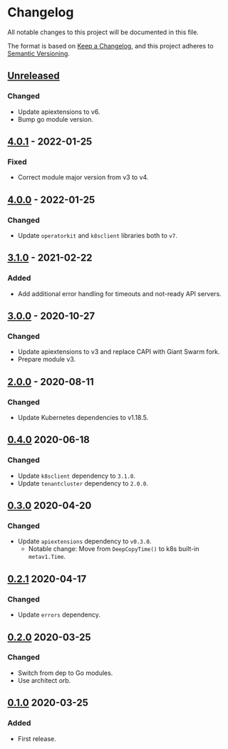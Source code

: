 # Changelog

All notable changes to this project will be documented in this file.

The format is based on [Keep a Changelog](https://keepachangelog.com/en/1.0.0/),
and this project adheres to [Semantic Versioning](https://semver.org/spec/v2.0.0.html).

## [Unreleased]

### Changed

- Update apiextensions to v6.
- Bump go module version.

## [4.0.1] - 2022-01-25

### Fixed

- Correct module major version from v3 to v4.

## [4.0.0] - 2022-01-25

### Changed

- Update `operatorkit` and `k8sclient` libraries both to `v7`.

## [3.1.0] - 2021-02-22

### Added

- Add additional error handling for timeouts and not-ready API servers.

## [3.0.0] - 2020-10-27

### Changed

- Update apiextensions to v3 and replace CAPI with Giant Swarm fork.
- Prepare module v3.

## [2.0.0] - 2020-08-11

### Changed

- Update Kubernetes dependencies to v1.18.5.

## [0.4.0] 2020-06-18

### Changed

- Update `k8sclient` dependency to `3.1.0`.
- Update `tenantcluster` dependency to `2.0.0`.


## [0.3.0] 2020-04-20

### Changed

- Update `apiextensions` dependency to `v0.3.0`.
  - Notable change: Move from `DeepCopyTime()` to k8s built-in `metav1.Time`.


## [0.2.1] 2020-04-17

### Changed

- Update `errors` dependency.



## [0.2.0] 2020-03-25

### Changed

- Switch from dep to Go modules.
- Use architect orb.



## [0.1.0] 2020-03-25

### Added

- First release.



[Unreleased]: https://github.com/giantswarm/statusresource/compare/v4.0.1...HEAD
[4.0.1]: https://github.com/giantswarm/statusresource/compare/v4.0.0...v4.0.1
[4.0.0]: https://github.com/giantswarm/statusresource/compare/v3.1.0...v4.0.0
[3.1.0]: https://github.com/giantswarm/statusresource/compare/v3.0.0...v3.1.0
[3.0.0]: https://github.com/giantswarm/statusresource/compare/v2.0.0...v3.0.0
[2.0.0]: https://github.com/giantswarm/statusresource/compare/v0.4.0...v2.0.0
[0.4.0]: https://github.com/giantswarm/statusresource/compare/v0.3.0...v0.4.0

[0.3.0]: https://github.com/giantswarm/statusresource/compare/v0.2.1...v0.3.0

[0.2.1]: https://github.com/giantswarm/statusresource/compare/v0.2.0...v0.2.1
[0.2.0]: https://github.com/giantswarm/statusresource/compare/v0.1.0...v0.2.0

[0.1.0]: https://github.com/giantswarm/statusresource/releases/tag/v0.1.0
